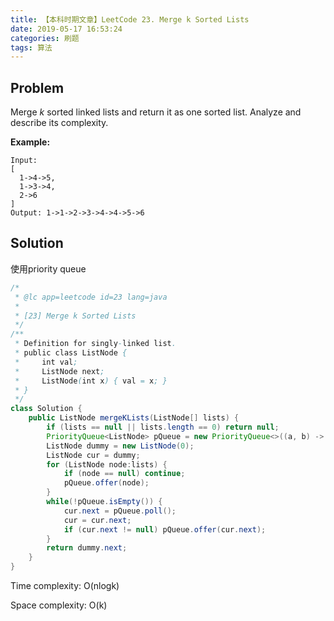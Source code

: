 ```yaml
---
title: 【本科时期文章】LeetCode 23. Merge k Sorted Lists
date: 2019-05-17 16:53:24
categories: 刷题
tags: 算法
---
```


## Problem

Merge *k* sorted linked lists and return it as one sorted list. Analyze and describe its complexity.

**Example:**

```
Input:
[
  1->4->5,
  1->3->4,
  2->6
]
Output: 1->1->2->3->4->4->5->6
```

<!-- more -->


## Solution
使用priority queue

```java
/*
 * @lc app=leetcode id=23 lang=java
 *
 * [23] Merge k Sorted Lists
 */
/**
 * Definition for singly-linked list.
 * public class ListNode {
 *     int val;
 *     ListNode next;
 *     ListNode(int x) { val = x; }
 * }
 */
class Solution {
    public ListNode mergeKLists(ListNode[] lists) {
        if (lists == null || lists.length == 0) return null;
        PriorityQueue<ListNode> pQueue = new PriorityQueue<>((a, b) -> a.val - b.val);
        ListNode dummy = new ListNode(0);
        ListNode cur = dummy;
        for (ListNode node:lists) {
            if (node == null) continue;
            pQueue.offer(node);
        }
        while(!pQueue.isEmpty()) {
            cur.next = pQueue.poll();
            cur = cur.next;
            if (cur.next != null) pQueue.offer(cur.next);
        }
        return dummy.next;
    }
}
```



Time complexity: O(nlogk)

Space complexity: O(k)